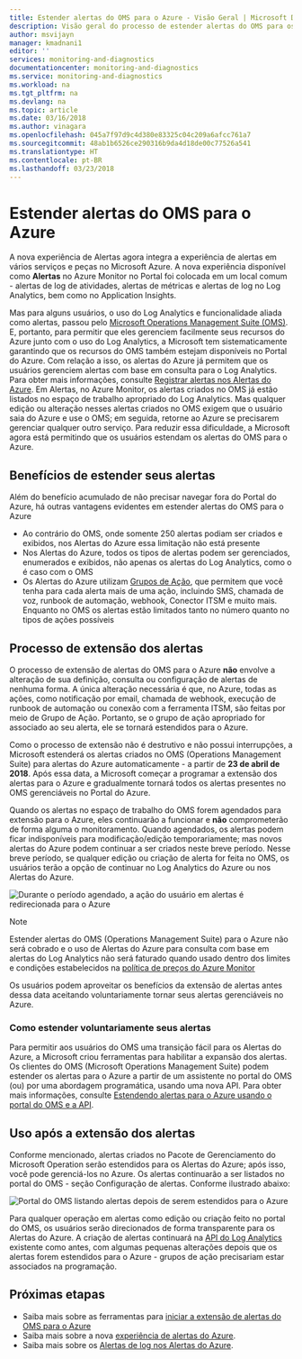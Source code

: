 ```yaml
---
title: Estender alertas do OMS para o Azure - Visão Geral | Microsoft Docs
description: Visão geral do processo de estender alertas do OMS para os Alertas do Azure, detalhes sobre preocupações comuns do cliente.
author: msvijayn
manager: kmadnani1
editor: ''
services: monitoring-and-diagnostics
documentationcenter: monitoring-and-diagnostics
ms.service: monitoring-and-diagnostics
ms.workload: na
ms.tgt_pltfrm: na
ms.devlang: na
ms.topic: article
ms.date: 03/16/2018
ms.author: vinagara
ms.openlocfilehash: 045a7f97d9c4d380e83325c04c209a6afcc761a7
ms.sourcegitcommit: 48ab1b6526ce290316b9da4d18de00c77526a541
ms.translationtype: HT
ms.contentlocale: pt-BR
ms.lasthandoff: 03/23/2018
---
```

# <a name="extend-alerts-from-oms-into-azure"></a>Estender alertas do OMS para o Azure
A nova experiência de Alertas agora integra a experiência de alertas em vários serviços e peças no Microsoft Azure. A nova experiência disponível como **Alertas** no Azure Monitor no Portal foi colocada em um local comum - alertas de log de atividades, alertas de métricas e alertas de log no Log Analytics, bem como no Application Insights. 

Mas para alguns usuários, o uso do Log Analytics e funcionalidade aliada como alertas, passou pelo [Microsoft Operations Management Suite (OMS)](../operations-management-suite/operations-management-suite-overview.md). E, portanto, para permitir que eles gerenciem facilmente seus recursos do Azure junto com o uso do Log Analytics, a Microsoft tem sistematicamente garantindo que os recursos do OMS também estejam disponíveis no Portal do Azure. Com relação a isso, os alertas do Azure já permitem que os usuários gerenciem alertas com base em consulta para o Log Analytics. Para obter mais informações, consulte [Registrar alertas nos Alertas do Azure](monitor-alerts-unified-log.md). Em Alertas, no Azure Monitor, os alertas criados no OMS já estão listados no espaço de trabalho apropriado do Log Analytics. Mas qualquer edição ou alteração nesses alertas criados no OMS exigem que o usuário saia do Azure e use o OMS; em seguida, retorne ao Azure se precisarem gerenciar qualquer outro serviço. Para reduzir essa dificuldade, a Microsoft agora está permitindo que os usuários estendam os alertas do OMS para o Azure.

## <a name="benefits-of-extending-your-alerts"></a>Benefícios de estender seus alertas
Além do benefício acumulado de não precisar navegar fora do Portal do Azure, há outras vantagens evidentes em estender alertas do OMS para o Azure

- Ao contrário do OMS, onde somente 250 alertas podiam ser criados e exibidos, nos Alertas do Azure essa limitação não está presente
- Nos Alertas do Azure, todos os tipos de alertas podem ser gerenciados, enumerados e exibidos, não apenas os alertas do Log Analytics, como o é caso com o OMS
- Os Alertas do Azure utilizam [Grupos de Ação](monitoring-action-groups.md), que permitem que você tenha para cada alerta mais de uma ação, incluindo SMS, chamada de voz, runbook de automação, webhook, Conector ITSM e muito mais. Enquanto no OMS os alertas estão limitados tanto no número quanto no tipos de ações possíveis

## <a name="process-of-extending-your-alerts"></a>Processo de extensão dos alertas
O processo de extensão de alertas do OMS para o Azure **não** envolve a alteração de sua definição, consulta ou configuração de alertas de nenhuma forma. A única alteração necessária é que, no Azure, todas as ações, como notificação por email, chamada de webhook, execução de runbook de automação ou conexão com a ferramenta ITSM, são feitas por meio de Grupo de Ação. Portanto, se o grupo de ação apropriado for associado ao seu alerta, ele se tornará estendidos para o Azure.

Como o processo de extensão não é destrutivo e não possui interrupções, a Microsoft estenderá os alertas criados no OMS (Operations Management Suite) para alertas do Azure automaticamente - a partir de **23 de abril de 2018**. Após essa data, a Microsoft começar a programar a extensão dos alertas para o Azure e gradualmente tornará todos os alertas presentes no OMS gerenciáveis no Portal do Azure. 

Quando os alertas no espaço de trabalho do OMS forem agendados para extensão para o Azure, eles continuarão a funcionar e **não** comprometerão de forma alguma o monitoramento. Quando agendados, os alertas podem ficar indisponíveis para modificação/edição temporariamente; mas novos alertas do Azure podem continuar a ser criados neste breve período. Nesse breve período, se qualquer edição ou criação de alerta for feita no OMS, os usuários terão a opção de continuar no Log Analytics do Azure ou nos Alertas do Azure.

 ![Durante o período agendado, a ação do usuário em alertas é redirecionada para o Azure](./media/monitor-alerts-extend/ScheduledDirection.png)

> [!NOTE]
> Estender alertas do OMS (Operations Management Suite) para o Azure não será cobrado e o uso de Alertas do Azure para consulta com base em alertas do Log Analytics não será faturado quando usado dentro dos limites e condições estabelecidos na [política de preços do Azure Monitor](https://azure.microsoft.com/en-us/pricing/details/monitor/)  

Os usuários podem aproveitar os benefícios da extensão de alertas antes dessa data aceitando voluntariamente tornar seus alertas gerenciáveis no Azure.

### <a name="how-to-voluntarily-extending-your-alerts"></a>Como estender voluntariamente seus alertas
Para permitir aos usuários do OMS uma transição fácil para os Alertas do Azure, a Microsoft criou ferramentas para habilitar a expansão dos alertas. Os clientes do OMS (Microsoft Operations Management Suite) podem estender os alertas para o Azure a partir de um assistente no portal do OMS (ou) por uma abordagem programática, usando uma nova API. Para obter mais informações, consulte [Estendendo alertas para o Azure usando o portal do OMS e a API](monitoring-alerts-extend-tool.md).


## <a name="usage-after-extending-your-alerts"></a>Uso após a extensão dos alertas
Conforme mencionado, alertas criados no Pacote de Gerenciamento do Microsoft Operation serão estendidos para os Alertas do Azure; após isso, você pode gerenciá-los no Azure. Os alertas continuarão a ser listados no portal do OMS - seção Configuração de alertas. Conforme ilustrado abaixo:

 ![Portal do OMS listando alertas depois de serem estendidos para o Azure](./media/monitor-alerts-extend/PostExtendList.png)

Para qualquer operação em alertas como edição ou criação feito no portal do OMS, os usuários serão direcionados de forma transparente para os Alertas do Azure. A criação de alertas continuará na [API do Log Analytics](../log-analytics/log-analytics-api-alerts.md) existente como antes, com algumas pequenas alterações depois que os alertas forem estendidos para o Azure - grupos de ação precisariam estar associados na programação.

## <a name="next-steps"></a>Próximas etapas

* Saiba mais sobre as ferramentas para [iniciar a extensão de alertas do OMS para o Azure](monitoring-alerts-extend-tool.md)
* Saiba mais sobre a nova [experiência de alertas do Azure](monitoring-overview-unified-alerts.md).
* Saiba mais sobre os [Alertas de log nos Alertas do Azure](monitor-alerts-unified-log.md).
